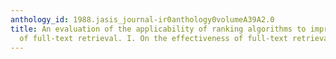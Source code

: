 ```yaml
---
anthology_id: 1988.jasis_journal-ir0anthology0volumeA39A2.0
title: An evaluation of the applicability of ranking algorithms to improve the effectiveness
  of full-text retrieval. I. On the effectiveness of full-text retrieval
---
```

